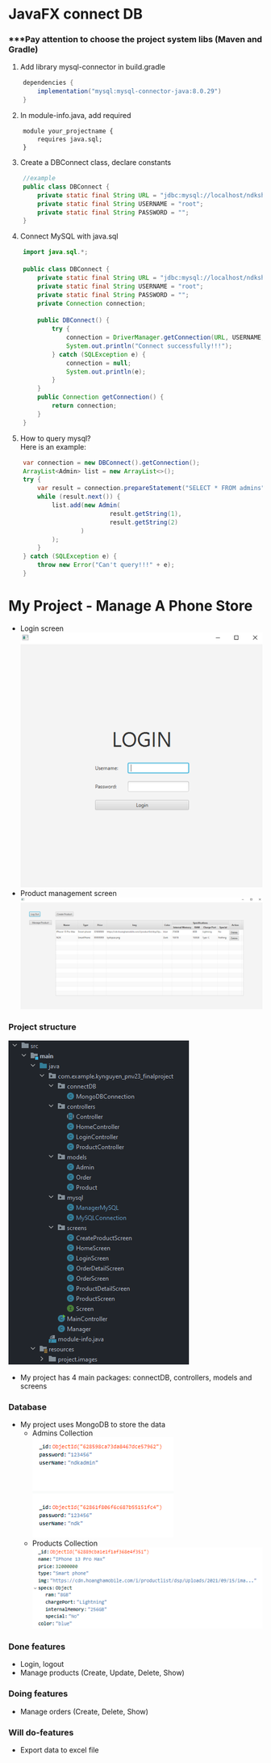 # JavaFX connect DB
### ***Pay attention to choose the project system libs (Maven and Gradle)
1. Add library mysql-connector in build.gradle
```.gradle
    dependencies {
        implementation("mysql:mysql-connector-java:8.0.29")
    }
```
2. In module-info.java, add required 
```
    module your_projectname {
        requires java.sql;
    }
```
3. Create a DBConnect class, declare constants
```java
    //example 
    public class DBConnect {
        private static final String URL = "jdbc:mysql://localhost/ndkshop"; //jdbc:mysql is required 
        private static final String USERNAME = "root";
        private static final String PASSWORD = "";
    }
```
4. Connect MySQL with java.sql
```java
    import java.sql.*;

    public class DBConnect {
        private static final String URL = "jdbc:mysql://localhost/ndkshop"; //jdbc:mysql is required 
        private static final String USERNAME = "root";
        private static final String PASSWORD = "";
        private Connection connection;
        
        public DBConnect() {
            try {
                connection = DriverManager.getConnection(URL, USERNAME, PASSWORD);
                System.out.println("Connect successfully!!!");
            } catch (SQLException e) {
                connection = null;
                System.out.println(e);
            }
        }
        public Connection getConnection() {
            return connection;
        }
    }
```
5. How to query mysql?<br>
Here is an example:
```java
    var connection = new DBConnect().getConnection();
    ArrayList<Admin> list = new ArrayList<>();
    try {
        var result = connection.prepareStatement("SELECT * FROM admins").executeQuery();
        while (result.next()) {
            list.add(new Admin(
                            result.getString(1),
                            result.getString(2)
                    )
            );
        }
    } catch (SQLException e) {
        throw new Error("Can't query!!!" + e);
    }
```

# My Project - Manage A Phone Store
- Login screen
![Login screen](src/main/resources/project.images/login.screen.PNG)
- Product management screen
![Product management screen](src/main/resources/project.images/product_management.screen.PNG)
### Project structure
![Project structure](src/main/resources/project.images/packages_and_classes_structure.PNG)
- My project has 4 main packages: connectDB, controllers, models and screens
### Database
- My project uses MongoDB to store the data
  - Admins Collection <br/>
![Admins Collection](src/main/resources/project.images/admins.collection.mongoDB.PNG)
  - Products Collection <br/>
![Products Collection](src/main/resources/project.images/products.collection.mongoDB.PNG)
### Done features
- Login, logout
- Manage products (Create, Update, Delete, Show)
### Doing features
- Manage orders (Create, Delete, Show)
### Will do-features
- Export data to excel file

